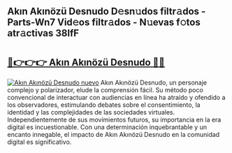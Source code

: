 ## Akın Akınözü Desnudo D𝚎sn𝚞dos filtr𝚊dos - Parts-Wn7 Vid𝚎os filtr𝚊dos - N𝚞evas f𝚘tos atr𝚊ctivas 38lfF

# <h2><a href="http://mbc8q8.tromn.icu/?c=Ak%c4%b1n+Ak%c4%b1n%c3%b6z%c3%bc+Desnudo">🔗👉👉👉 Akın Akınözü Desnudo 🔗🔗</a></h2>

[![Akın Akınözü Desnudo nuevo](https://i.imgur.com/pEAQMta.gif)](http://mbc8q8.tromn.icu/?c=Ak%c4%b1n+Ak%c4%b1n%c3%b6z%c3%bc+Desnudo)
Akın Akınözü Desnudo, un personaje complejo y polarizador, elude la comprensión fácil. Su método poco convencional de interactuar con audiencias en línea ha atraído y ofendido a los observadores, estimulando debates sobre el consentimiento, la identidad y las complejidades de las sociedades virtuales. Independientemente de sus movimientos futuros, su importancia en la era digital es incuestionable. Con una determinación inquebrantable y un encanto innegable, el impacto de Akın Akınözü Desnudo en la comunidad digital es significativo.
